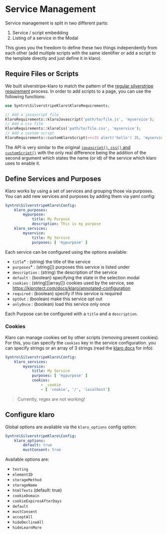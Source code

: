 
# Service Management

Service management is split in two different parts:

1. Service / script embedding
2. Listing of a service in the Modal

This gives you the freedom to define these two things independently from each
other (add multiple scripts with the same identifier or add a script to the
template directly and just define it in klaro).

## Require Files or Scripts
We built silverstripe-klaro to match the pattern of the
[regular silverstripe requirement](https://docs.silverstripe.org/en/4/developer_guides/templates/requirements/)
process. In order to add scripts to a page, you can use the following
functions:
```php
use Syntro\SilverstripeKlaro\KlaroRequirements;

// Add a javascript file
KlaroRequirements::klaroJavascript('path/to/file.js', 'myservice');
// Add a css file
KlaroRequirements::klaroCss('path/to/file.css', 'myservice');
// Add a custom script
KlaroRequirements::customKlaroScript(<<<JS alert('hello') JS, 'myservice');
```
The API is very similar to the original [`javascript()`, `css()` and `customScript()`](https://docs.silverstripe.org/en/4/developer_guides/templates/requirements/#php-requirements-api)
with the only real difference being the addition of the second argument which
states the name (or id) of the service which klaro uses to enable it.

## Define Services and Purposes
Klaro works by using a set of services and grouping those via purposes. You
can add new services and purposes by adding them via yaml config:
```yaml
Syntro\SilverstripeKlaro\Config:
    klaro_purposes:
        mypurpose:
            title: My Purpose
            description: This is my purpose
    klaro_services:
        myservice:
            title: My Service
            purposes: [ 'mypurpose' ]
```
Each service can be configured using the options available:
- `title`* : (string) the title of the service
- `purposes`* : (string[]) purposes this service is listed under
- `description` : (string) the description of the service
- `default` : (boolean) specifying the state in the selection modal
- `cookies` : (string[]|array[]) cookies used by the service, see https://kiprotect.com/docs/klaro/annotated-configuration
- `required` : (boolean) specify if this service is required
- `optOut` : (boolean) make this service opt out
- `onlyOnce` : (boolean) load this service only once

Each Purpose can be configured with a `title` and a `description`.

### Cookies
Klaro can manage cookies set by other scripts (removing present cookies). For this,
you can specify the `cookies` key in the service configuration. you can specify
strings or an array of 3 strings (read the [klaro docs](https://kiprotect.com/docs/klaro/) for info):
```yaml
Syntro\SilverstripeKlaro\Config:
    klaro_services:
        myservice:
            title: My Service
            purposes: [ 'mypurpose' ]
            cookies:
                - _cookie
                - [ 'cookie', '/', 'localhost']
```
> Currently, regex are not working!

## Configure klaro
Global options are available via the `klaro_options` config option:
```yaml
Syntro\SilverstripeKlaro\Config:
    klaro_options:
        default: true
        mustConsent: true
```
Available options are:
- `testing`
- `elementID`
- `storageMethod`
- `storageName`
- `htmlTexts` (default: true)
- `cookieDomain`
- `cookieExpiresAfterDays`
- `default`
- `mustConsent`
- `acceptAll`
- `hideDeclineAll`
- `hideLearnMore`
